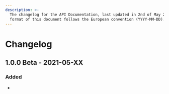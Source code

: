 ```yaml
---
description: >-
  The changelog for the API Documentation, last updated in 2nd of May 2021, date
  format of this document follows the European convention (YYYY-MM-DD).
---
```


# Changelog

## 1.0.0 Beta - 2021-05-XX

### Added

* 
